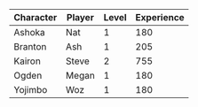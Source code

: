 | Character | Player | Level | Experience |
|-----------|--------|-------|------------|
| Ashoka | Nat | 1 | 180 |
| Branton | Ash | 1 | 205 |
| Kairon | Steve | 2 | 755 |
| Ogden | Megan | 1 | 180 |
| Yojimbo | Woz | 1 | 180 |
